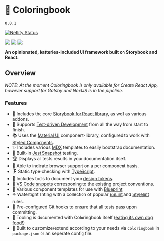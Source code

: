 # 📙 Coloringbook

`0.0.1`

[![Netlify Status](https://api.netlify.com/api/v1/badges/44808422-6dd4-423d-bddd-042b5dab4d9f/deploy-status)](https://app.netlify.com/sites/coloringbook-docs/deploys) 

[![](https://img.shields.io/badge/slack-@zatech/%23storybook-purple.svg?logo=slack)](https://zatech.github.io) [![](https://img.shields.io/badge/License-MIT-yellow.svg)](https://opensource.org/licenses/MIT) [![](https://img.shields.io/badge/License-CC%20BY‒SA‒4%2E0-yellow.svg)](https://creativecommons.org/licenses/by-sa/4.0/) 

**An opinionated, batteries-included UI framework built on Storybook and React.**

## Overview

_NOTE: At the moment Coloringbook is only available for Create React App, however support for Gatsby and NextJS is in the pipeline._

### Features

- 📓 Includes the core [Storybook for React library](https://storybook.js.org/docs/guides/guide-react/), as well as various addons.
- 🚀 Supports [Test-driven Development](https://en.wikipedia.org/wiki/Test-driven_development) from all the way from start to finish.
- 📚 Uses the [Material UI](https://material-ui.com/) component-library, configured to work with [Styled Components](https://www.styled-components.com/).
- ✨ Includes various [MDX](https://mdxjs.com/) templates to easily bootstrap documentation.
- 🚥 Built-in [Jest Snapshot](https://jestjs.io/docs/en/snapshot-testing) testing.
- 🏆 Displays all tests results in your documentation itself.
- 🎯 Able to indicate browser support on a per component basis.
- 🗜 Static type-checking with [TypeScript](https://www.typescriptlang.org/).
- 🎨 Includes tools to document your [design tokens](https://uxdesign.cc/design-tokens-for-dummies-8acebf010d71?gi=334353308145).
- 📜 [VS Code snippets](https://code.visualstudio.com/docs/editor/userdefinedsnippets) corresponing to the existing project conventions.
- 📐 Various component templates for use with [Blueprint](https://marketplace.visualstudio.com/items?itemName=teamchilla.blueprint)
- ☂️ Watertight linting with a collection of popular [ESLint](https://eslint.org/) and [Stylelint](https://stylelint.io/) rules.
- 🤖 Pre-configured Git hooks to ensure that all tests pass upon committing.
- 🐶 Tooling is documented with Coloringbook itself ([eating its own dog food](https://en.wikipedia.org/wiki/Eating_your_own_dog_food)!)
- 🔌 Built to customize/extend according to your needs via `coloringbook` in `package.json` or an seperate config file.
